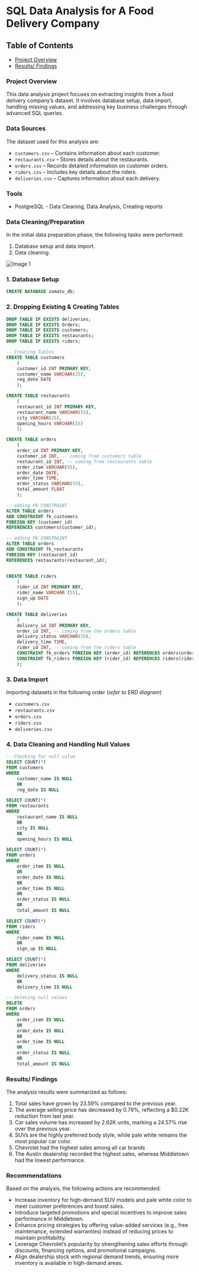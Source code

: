 # SQL Data Analysis for A Food Delivery Company

## Table of Contents
- [Project Overview](#project-overview)
- [Results/ Findings](#results-findings)
  
### Project Overview
This data analysis project focuses on extracting insights from a food delivery company’s dataset. It involves database setup, data import, handling missing values, and addressing key business challenges through advanced SQL queries.


### Data Sources
The dataset used for this analysis are:
- `customers.csv` – Contains information about each customer.
- `restaurants.csv` – Stores details about the restaurants.
- `orders.csv` – Records detailed information on customer orders.
- `riders.csv` – Includes key details about the riders.
- `deliveries.csv` – Captures information about each delivery.

### Tools
- PostgreSQL - Data Cleaning, Data Analysis, Creating reports

### Data Cleaning/Preparation
In the initial data preparation phase, the following tasks were performed:
1. Database setup and data import.
2. Data cleaning.
   
![Image 1](https://github.com/user-attachments/assets/a3dbfab8-fd25-4b6e-8763-f5d4c99085a7)


### 1. Database Setup
```sql
CREATE DATABASE zomato_db;
```

### 2. Dropping Existing & Creating Tables
```sql
DROP TABLE IF EXISTS deliveries;
DROP TABLE IF EXISTS Orders;
DROP TABLE IF EXISTS customers;
DROP TABLE IF EXISTS restaurants;
DROP TABLE IF EXISTS riders;

-- Creating Tables
CREATE TABLE customers
	(
	customer_id INT PRIMARY KEY,
	customer_name VARCHAR(25),
	reg_date DATE
	);

CREATE TABLE restaurants
	(
	restaurant_id INT PRIMARY KEY,
	restaurant_name VARCHAR(55),
	city VARCHAR(15),
	opening_hours VARCHAR(55)
	);

CREATE TABLE orders
	(
	order_id INT PRIMARY KEY,
	customer_id INT, -- coming from customers table
	restaurant_id INT, -- coming from restaurants table
	order_item VARCHAR(55),
	order_date DATE,
	order_time TIME,
	order_status VARCHAR(55),
	total_amount FLOAT
	);

-- adding FK CONSTRAINT
ALTER TABLE orders
ADD CONSTRAINT fk_customers
FOREIGN KEY (customer_id)
REFERENCES customers(customer_id);

-- adding FK CONSTRAINT
ALTER TABLE orders
ADD CONSTRAINT fk_restaurants
FOREIGN KEY (restaurant_id)
REFERENCES restaurants(restaurant_id);


CREATE TABLE riders
	(
	rider_id INT PRIMARY KEY,
	rider_name VARCHAR (55),
	sign_up DATE
	);

CREATE TABLE deliveries
	(
	delivery_id INT PRIMARY KEY,
	order_id INT, -- coming from the orders table
	delivery_status	VARCHAR(35),
	delivery_time TIME,
	rider_id INT, -- coming from the riders table
	CONSTRAINT fk_orders FOREIGN KEY (order_id) REFERENCES orders(order_id),
	CONSTRAINT fk_riders FOREIGN KEY (rider_id) REFERENCES riders(rider_id)
	);
```

### 3. Data Import
Importing datasets in the following order (*refer to ERD diagram*)
- `customers.csv`
- `restaurants.csv`
- `orders.csv`
- `riders.csv`
- `deliveries.csv`

### 4. Data Cleaning and Handling Null Values
```sql
-- Checking for null value
SELECT COUNT(*)
FROM customers
WHERE
	customer_name IS NULL
	OR
	reg_date IS NULL

SELECT COUNT(*)
FROM restaurants 
WHERE
	restaurant_name IS NULL
	OR
	city IS NULL
	OR
	opening_hours IS NULL

SELECT COUNT(*)
FROM orders 
WHERE
	order_item IS NULL
	OR
	order_date IS NULL
	OR
	order_time IS NULL
	OR
	order_status IS NULL
	OR
	total_amount IS NULL

SELECT COUNT(*)
FROM riders 
WHERE
	rider_name IS NULL
	OR
	sign_up IS NULL

SELECT COUNT(*)
FROM deliveries 
WHERE
	delivery_status IS NULL
	OR
	delivery_time IS NULL

-- Deleting null values
DELETE
FROM orders 
WHERE
	order_item IS NULL
	OR
	order_date IS NULL
	OR
	order_time IS NULL
	OR
	order_status IS NULL
	OR
	total_amount IS NULL
```
### Results/ Findings
The analysis results were summarized as follows:
1. Total sales have grown by 23.59% compared to the previous year.
2. The average selling price has decreased by 0.79%, reflecting a $0.22K reduction from last year.
3. Car sales volume has increased by 2.62K units, marking a 24.57% rise over the previous year.
4. SUVs are the highly preferred body style, while pale white remains the most popular car color.
5. Chevrolet had the highest sales among all car brands
6. The Austin dealership recorded the highest sales, whereas Middletown had the lowest performance. 

### Recommendations
Based on the analysis, the following actions are recommended:
- Increase inventory for high-demand SUV models and pale white color to meet customer preferences and boost sales.
- Introduce targeted promotions and special incentives to improve sales performance in Middletown.
- Enhance pricing strategies by offering value-added services (e.g., free maintenance, extended warranties) instead of reducing prices to maintain profitability.
- Leverage Chevrolet’s popularity by strengthening sales efforts through discounts, financing options, and promotional campaigns.
- Align dealership stock with regional demand trends, ensuring more inventory is available in high-demand areas.
